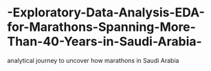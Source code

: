 # -Exploratory-Data-Analysis-EDA-for-Marathons-Spanning-More-Than-40-Years-in-Saudi-Arabia-
analytical journey to uncover how marathons in Saudi Arabia 
